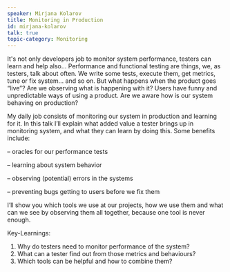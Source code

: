 ```yaml
---
speaker: Mirjana Kolarov
title: Monitoring in Production
id: mirjana-kolarov
talk: true
topic-category: Monitoring
---
```


It's not only developers job to monitor system performance, testers can learn and help also...
Performance and functional testing are things, we, as testers, talk about often. We write some
tests, execute them, get metrics, tune or fix system… and so on. But what happens when the
product goes “live”? Are we observing what is happening with it? Users have funny and
unpredictable ways of using a product. Are we aware how is our system behaving on production?

My daily job consists of monitoring our system in production and learning for it. In this talk I’ll
explain what added value a tester brings up in monitoring system, and what they can learn by
doing this. Some benefits include:

– oracles for our performance tests

– learning about system behavior

– observing (potential) errors in the systems

– preventing bugs getting to users before we fix them

I’ll show you which tools we use at our projects, how we use them and what can we see by
observing them all together, because one tool is never enough.

Key-Learnings:
1. Why do testers need to monitor performance of the system?
2. What can a tester find out from those metrics and behaviours?
3. Which tools can be helpful and how to combine them?